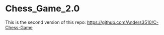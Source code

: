 # Chess_Game_2.0
This is the second version of this repo: https://github.com/Anders3510/C-Chess-Game
